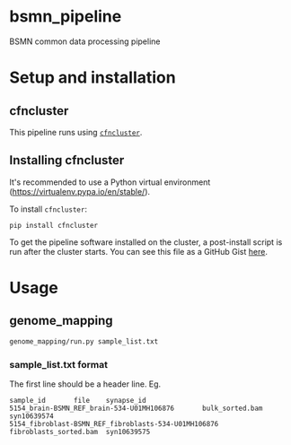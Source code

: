 # bsmn_pipeline
BSMN common data processing pipeline

# Setup and installation

## cfncluster

This pipeline runs using [`cfncluster`](https://cfncluster.readthedocs.io).

## Installing cfncluster

It's recommended to use a Python virtual environment (https://virtualenv.pypa.io/en/stable/).

To install `cfncluster`:

```
pip install cfncluster
```

To get the pipeline software installed on the cluster, a post-install script is run after the cluster starts. You can see this file as a GitHub Gist [here](https://gist.github.com/kdaily/1e0a2d1fcef1c6847f743f637301a3d5).
 
# Usage
## genome_mapping
```bash
genome_mapping/run.py sample_list.txt
```

### sample_list.txt format
The first line should be a header line. Eg.
```
sample_id       file    synapse_id
5154_brain-BSMN_REF_brain-534-U01MH106876       bulk_sorted.bam syn10639574
5154_fibroblast-BSMN_REF_fibroblasts-534-U01MH106876    fibroblasts_sorted.bam  syn10639575
```

